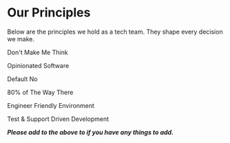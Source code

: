 # Our Principles
Below are the principles we hold as a tech team. They shape every decision we make.

Don't Make Me Think

Opinionated Software

Default No

80% of The Way There

Engineer Friendly Environment

Test & Support Driven Development

_**Please add to the above to if you have any things to add.**_
